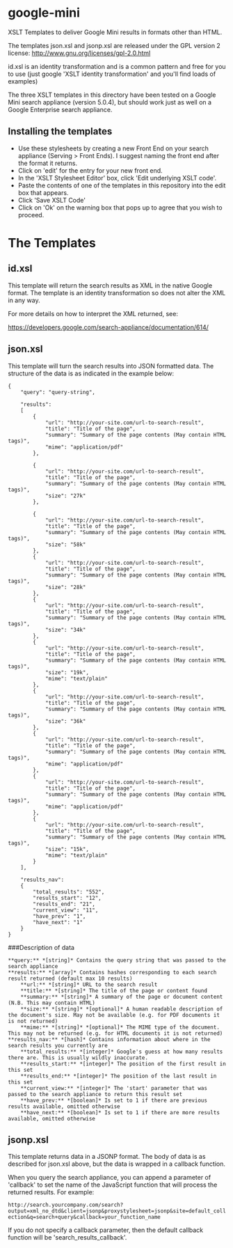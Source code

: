 google-mini
===========

XSLT Templates to deliver Google Mini results in formats other than HTML.
    
The templates json.xsl and jsonp.xsl are released under the GPL version 2 license: http://www.gnu.org/licenses/gpl-2.0.html

id.xsl is an identity transformation and is a common pattern and free for you to use (just google 'XSLT identity transformation' and you'll find loads of examples)

The three XSLT templates in this directory have been tested on a Google Mini search appliance (version 5.0.4), but should work just as well on a Google Enterprise search appliance.

Installing the templates
------------------------

* Use these stylesheets by creating a new Front End on your search appliance (Serving > Front Ends). I suggest naming the front end after the format it returns.
* Click on 'edit' for the entry for your new front end.
* In the 'XSLT Stylesheet Editor' box, click 'Edit underlying XSLT code'.
* Paste the contents of one of the templates in this repository into the edit box that appears.
* Click 'Save XSLT Code'
* Click on 'Ok' on the warning box that pops up to agree that you wish to proceed.
    

The Templates
=============


id.xsl
-------
This template will return the search results as XML in the native Google format.
The template is an identity transformation so does not alter the XML in any way.
    
For more details on how to interpret the XML returned, see:

https://developers.google.com/search-appliance/documentation/614/
    
json.xsl
---------
This template will turn the search results into JSON formatted data. The structure of the data is as indicated in the example below:
    
  
    {
        "query": "query-string",
    
        "results":
        [
            {
                "url": "http://your-site.com/url-to-search-result",
                "title": "Title of the page",
                "summary": "Summary of the page contents (May contain HTML tags)",
                "mime": "application/pdf"
            },
    
            {
                "url": "http://your-site.com/url-to-search-result",
                "title": "Title of the page",
                "summary": "Summary of the page contents (May contain HTML tags)",
                "size": "27k"
            },
    
            {
                "url": "http://your-site.com/url-to-search-result",
                "title": "Title of the page",
                "summary": "Summary of the page contents (May contain HTML tags)",
                "size": "58k"
            },
            {
                "url": "http://your-site.com/url-to-search-result",
                "title": "Title of the page",
                "summary": "Summary of the page contents (May contain HTML tags)",
                "size": "28k"
            },
            {
                "url": "http://your-site.com/url-to-search-result",
                "title": "Title of the page",
                "summary": "Summary of the page contents (May contain HTML tags)",
                "size": "34k"
            },
            {
                "url": "http://your-site.com/url-to-search-result",
                "title": "Title of the page",
                "summary": "Summary of the page contents (May contain HTML tags)",
                "size": "19k",
                "mime": "text/plain"
            },
            {
                "url": "http://your-site.com/url-to-search-result",
                "title": "Title of the page",
                "summary": "Summary of the page contents (May contain HTML tags)",
                "size": "36k"
            },
            {
                "url": "http://your-site.com/url-to-search-result",
                "title": "Title of the page",
                "summary": "Summary of the page contents (May contain HTML tags)",
                "mime": "application/pdf"
            },
            {
                "url": "http://your-site.com/url-to-search-result",
                "title": "Title of the page",
                "summary": "Summary of the page contents (May contain HTML tags)",
                "mime": "application/pdf"
            },
            {
                "url": "http://your-site.com/url-to-search-result",
                "title": "Title of the page",
                "summary": "Summary of the page contents (May contain HTML tags)",
                "size": "15k",
                "mime": "text/plain"
            }
        ],
    
        "results_nav":
        {
            "total_results": "552",
            "results_start": "12",
            "results_end": "21",
            "current_view": "11",
            "have_prev": "1",
            "have_next": "1"
        }
    }


###Description of data

    **query:** *[string]* Contains the query string that was passed to the search appliance
    **results:** *[array]* Contains hashes corresponding to each search result returned (default max 10 results)
        **url:** *[string]* URL to the search result
        **title:** *[string]* The title of the page or content found
        **summary:** *[string]* A summary of the page or document content (N.B. This may contain HTML)
        **size:** *[string]* *[optional]* A human readable description of the document's size. May not be available (e.g. for PDF documents it is not returned)
        **mime:** *[string]* *[optional]* The MIME type of the document. This may not be returned (e.g. for HTML documents it is not returned)
    **results_nav:** *[hash]* Contains information about where in the search results you currently are
        **total_results:** *[integer]* Google's guess at how many results there are. This is usually wildly inaccurate.
        **results_start:** *[integer]* The position of the first result in this set
        **results_end:** *[integer]* The position of the last result in this set
        **current_view:** *[integer]* The 'start' parameter that was passed to the search appliance to return this result set
        **have_prev:** *[boolean]* Is set to 1 if there are previous results available, omitted otherwise
        **have_next:** *[boolean]* Is set to 1 if there are more results available, omitted otherwise
    


jsonp.xsl
----------
This template returns data in a JSONP format. The body of data is as described for json.xsl above, but the data is wrapped in a callback function.

When you query the search appliance, you can append a parameter of 'callback' to set the name of the JavaScript function that will process the returned results. For example:

`http://search.yourcompany.com/search?output=xml_no_dtd&client=jsonp&proxystylesheet=jsonp&site=default_collection&q=search+query&callback=your_function_name`

If you do not specify a callback parameter, then the default callback function will be 'search_results_callback'.

